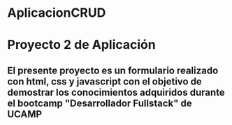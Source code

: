 # AplicacionCRUD
<h1>Proyecto 2 de Aplicación</h1>
<h2>El presente proyecto es un formulario realizado con html, css y javascript con el objetivo de demostrar los conocimientos adquiridos durante el bootcamp "Desarrollador Fullstack" de UCAMP</h2>

